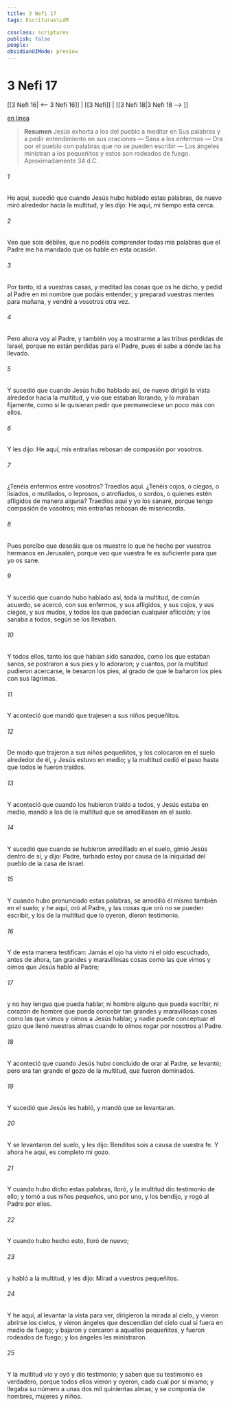 ```yaml
---
title: 3 Nefi 17
tags: Escrituras\LdM

cssclass: scriptures
publish: false
people:
obsidianUIMode: preview
---
```


# 3 Nefi 17
[[3 Nefi 16| <-- 3 Nefi 16]] | [[3 Nefi]] | [[3 Nefi 18|3 Nefi 18 --> ]]

[en línea](https://churchofjesuschrist.org/study/scriptures/bofm/3-ne/17?lang=spa)

> __Resumen__
Jesús exhorta a los del pueblo a meditar en Sus palabras y a pedir entendimiento en sus oraciones — Sana a los enfermos — Ora por el pueblo con palabras que no se pueden escribir — Los ángeles ministran a los pequeñitos y estos son rodeados de fuego. Aproximadamente 34 d.C.

###### 1 
He aquí, sucedió que cuando Jesús hubo hablado estas palabras, de nuevo miró alrededor hacia la multitud, y les dijo: He aquí, mi tiempo está cerca.

###### 2 
Veo que sois débiles, que no podéis comprender todas mis palabras que el Padre me ha mandado que os hable en esta ocasión.

###### 3 
Por tanto, id a vuestras casas, y meditad las cosas que os he dicho, y pedid al Padre en mi nombre que podáis entender; y preparad vuestras mentes para mañana, y vendré a vosotros otra vez.

###### 4 
Pero ahora voy al Padre, y también voy a mostrarme a las tribus perdidas de Israel, porque no están perdidas para el Padre, pues él sabe a dónde las ha llevado.

###### 5 
Y sucedió que cuando Jesús hubo hablado así, de nuevo dirigió la vista alrededor hacia la multitud, y vio que estaban llorando, y lo miraban fijamente, como si le quisieran pedir que permaneciese un poco más con ellos.

###### 6 
Y les dijo: He aquí, mis entrañas rebosan de compasión por vosotros.

###### 7 
¿Tenéis enfermos entre vosotros? Traedlos aquí. ¿Tenéis cojos, o ciegos, o lisiados, o mutilados, o leprosos, o atrofiados, o sordos, o quienes estén afligidos de manera alguna? Traedlos aquí y yo los sanaré, porque tengo compasión de vosotros; mis entrañas rebosan de misericordia.

###### 8 
Pues percibo que deseáis que os muestre lo que he hecho por vuestros hermanos en Jerusalén, porque veo que vuestra fe es suficiente para que yo os sane.

###### 9 
Y sucedió que cuando hubo hablado así, toda la multitud, de común acuerdo, se acercó, con sus enfermos, y sus afligidos, y sus cojos, y sus ciegos, y sus mudos, y todos los que padecían cualquier aflicción; y los sanaba a todos, según se los llevaban.

###### 10 
Y todos ellos, tanto los que habían sido sanados, como los que estaban sanos, se postraron a sus pies y lo adoraron; y cuantos, por la multitud pudieron acercarse, le besaron los pies, al grado de que le bañaron los pies con sus lágrimas.

###### 11 
Y aconteció que mandó que trajesen a sus niños pequeñitos.

###### 12 
De modo que trajeron a sus niños pequeñitos, y los colocaron en el suelo alrededor de él, y Jesús estuvo en medio; y la multitud cedió el paso hasta que todos le fueron traídos.

###### 13 
Y aconteció que cuando los hubieron traído a todos, y Jesús estaba en medio, mandó a los de la multitud que se arrodillasen en el suelo.

###### 14 
Y sucedió que cuando se hubieron arrodillado en el suelo, gimió Jesús dentro de sí, y dijo: Padre, turbado estoy por causa de la iniquidad del pueblo de la casa de Israel.

###### 15 
Y cuando hubo pronunciado estas palabras, se arrodilló él mismo también en el suelo; y he aquí, oró al Padre, y las cosas que oró no se pueden escribir, y los de la multitud que lo oyeron, dieron testimonio.

###### 16 
Y de esta manera testifican: Jamás el ojo ha visto ni el oído escuchado, antes de ahora, tan grandes y maravillosas cosas como las que vimos y oímos que Jesús habló al Padre;

###### 17 
y no hay lengua que pueda hablar, ni hombre alguno que pueda escribir, ni corazón de hombre que pueda concebir tan grandes y maravillosas cosas como las que vimos y oímos a Jesús hablar; y nadie puede conceptuar el gozo que llenó nuestras almas cuando lo oímos rogar por nosotros al Padre.

###### 18 
Y aconteció que cuando Jesús hubo concluido de orar al Padre, se levantó; pero era tan grande el gozo de la multitud, que fueron dominados.

###### 19 
Y sucedió que Jesús les habló, y mandó que se levantaran.

###### 20 
Y se levantaron del suelo, y les dijo: Benditos sois a causa de vuestra fe. Y ahora he aquí, es completo mi gozo.

###### 21 
Y cuando hubo dicho estas palabras, lloró, y la multitud dio testimonio de ello; y tomó a sus niños pequeños, uno por uno, y los bendijo, y rogó al Padre por ellos.

###### 22 
Y cuando hubo hecho esto, lloró de nuevo;

###### 23 
y habló a la multitud, y les dijo: Mirad a vuestros pequeñitos.

###### 24 
Y he aquí, al levantar la vista para ver, dirigieron la mirada al cielo, y vieron abrirse los cielos, y vieron ángeles que descendían del cielo cual si fuera en medio de fuego; y bajaron y cercaron a aquellos pequeñitos, y fueron rodeados de fuego; y los ángeles les ministraron.

###### 25 
Y la multitud vio y oyó y dio testimonio; y saben que su testimonio es verdadero, porque todos ellos vieron y oyeron, cada cual por sí mismo; y llegaba su número a unas dos mil quinientas almas; y se componía de hombres, mujeres y niños.

